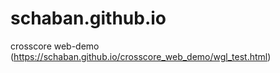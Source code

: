 # schaban.github.io
crosscore web-demo (https://schaban.github.io/crosscore_web_demo/wgl_test.html)

